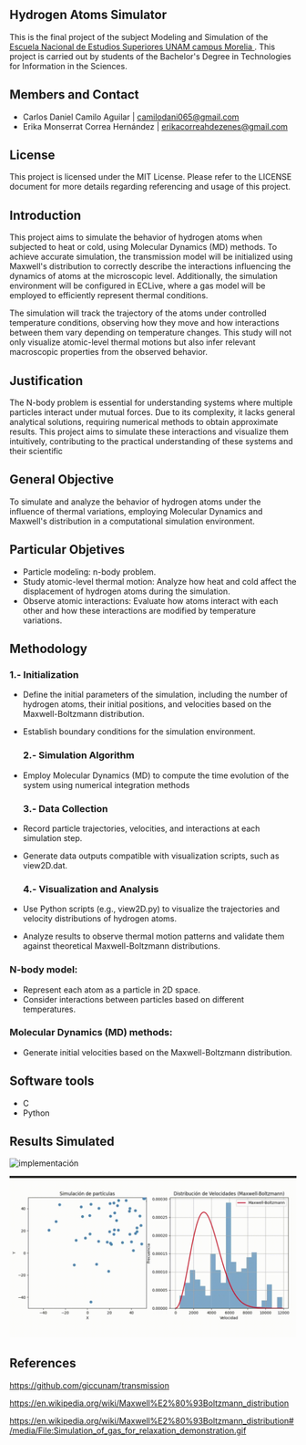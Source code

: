 ## Hydrogen Atoms Simulator
This is the final project of the subject Modeling and Simulation of the [<ins>Escuela Nacional de Estudios Superiores UNAM campus Morelia </ins>](https://www.enesmorelia.unam.mx).
This project is carried out by students of the Bachelor's Degree in Technologies for Information in the Sciences.

## Members and Contact
* Carlos Daniel Camilo Aguilar | camilodani065@gmail.com
* Erika Monserrat Correa Hernández | erikacorreahdezenes@gmail.com

## License
This project is licensed under the MIT License. Please refer to the LICENSE document for more details regarding referencing and usage of this project.

## Introduction
This project aims to simulate the behavior of hydrogen atoms when subjected to heat or cold, using Molecular Dynamics (MD) methods. To achieve accurate simulation, the transmission model will be initialized using Maxwell's distribution to correctly describe the interactions influencing the dynamics of atoms at the microscopic level. Additionally, the simulation environment will be configured in ECLive, where a gas model will be employed to efficiently represent thermal conditions.

The simulation will track the trajectory of the atoms under controlled temperature conditions, observing how they move and how interactions between them vary depending on temperature changes. This study will not only visualize atomic-level thermal motions but also infer relevant macroscopic properties from the observed behavior.

## Justification
The N-body problem is essential for understanding systems where multiple particles interact under mutual forces. Due to its complexity, it lacks general analytical solutions, requiring numerical methods to obtain approximate results. This project aims to simulate these interactions and visualize them intuitively, contributing to the practical understanding of these systems and their scientific

## General Objective
To simulate and analyze the behavior of hydrogen atoms under the influence of thermal variations, employing Molecular Dynamics and Maxwell's distribution in a computational simulation environment.

## Particular Objetives
* Particle modeling: n-body problem. 
* Study atomic-level thermal motion: Analyze how heat and cold affect the displacement of hydrogen atoms during the simulation.
* Observe atomic interactions: Evaluate how atoms interact with each other and how these interactions are modified by temperature variations.
  
## Methodology
  ### 1.- Initialization
* Define the initial parameters of the simulation, including the number of hydrogen atoms, their initial positions, and velocities based on the Maxwell-Boltzmann distribution.
* Establish boundary conditions for the simulation environment.

  ### 2.- Simulation Algorithm
* Employ Molecular Dynamics (MD) to compute the time evolution of the system using numerical integration methods 

  ### 3.- Data Collection
* Record particle trajectories, velocities, and interactions at each simulation step.
* Generate data outputs compatible with visualization scripts, such as view2D.dat.

  ### 4.- Visualization and Analysis
* Use Python scripts (e.g., view2D.py) to visualize the trajectories and velocity distributions of hydrogen atoms.
* Analyze results to observe thermal motion patterns and validate them against theoretical Maxwell-Boltzmann distributions.

### N-body model:
* Represent each atom as a particle in 2D space.
* Consider interactions between particles based on different temperatures.

### Molecular Dynamics (MD) methods:
* Generate initial velocities based on the Maxwell-Boltzmann distribution.

## Software tools
* C
* Python
  
## Results Simulated
<img width="876" alt="implementación" src="https://github.com/user-attachments/assets/e49ece34-c0e0-4afc-9a0f-c4525013be09">

![Simulación de átomos](examples/simulation.gif)

## References
https://github.com/giccunam/transmission

https://en.wikipedia.org/wiki/Maxwell%E2%80%93Boltzmann_distribution

https://en.wikipedia.org/wiki/Maxwell%E2%80%93Boltzmann_distribution#/media/File:Simulation_of_gas_for_relaxation_demonstration.gif

